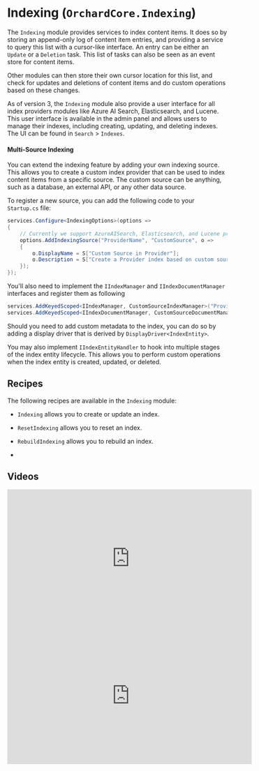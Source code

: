 # Indexing (`OrchardCore.Indexing`)

The `Indexing` module provides services to index content items. It does so by storing an append-only log of content item entries, and providing a service to query this list with a cursor-like interface. An entry can be either an `Update` or a `Deletion` task. This list of tasks can also be seen as an event store for content items.

Other modules can then store their own cursor location for this list, and check for updates and deletions of content items and do custom operations based on these changes.

As of version 3, the `Indexing` module also provide a user interface for all index providers modules like Azure AI Search, Elasticsearch, and Lucene. This user interface is available in the admin panel and allows users to manage their indexes, including creating, updating, and deleting indexes. The UI can be found in `Search` > `Indexes`.

#### Multi-Source Indexing  

You can extend the indexing feature by adding your own indexing source. This allows you to create a custom index provider that can be used to index content items from a specific source. The custom source can be anything, such as a database, an external API, or any other data source.

To register a new source, you can add the following code to your `Startup.cs` file:

```csharp
services.Configure<IndexingOptions>(options =>
{
    // Currently we support AzureAISearch, Elasticsearch, and Lucene providers.
    options.AddIndexingSource("ProviderName", "CustomSource", o =>
    {
        o.DisplayName = S["Custom Source in Provider"];
        o.Description = S["Create a Provider index based on custom source."];
    });
});
```

You'll also need to implement the `IIndexManager` and `IIndexDocumentManager` interfaces and register them as following

```csharp
services.AddKeyedScoped<IIndexManager, CustomSourceIndexManager>("ProviderName");
services.AddKeyedScoped<IIndexDocumentManager, CustomSourceDocumentManager>("ProviderName");
```

Should you need to add custom metadata to the index, you can do so by adding a display driver that is derived by `DisplayDriver<IndexEntity>`.

You may also implement `IIndexEntityHandler` to hook into multiple stages of the index entity lifecycle. This allows you to perform custom operations when the index entity is created, updated, or deleted.

## Recipes

The following recipes are available in the `Indexing` module:

  - `Indexing` allows you to create or update an index.
  - `ResetIndexing` allows you to reset an index.
  - `RebuildIndexing` allows you to rebuild an index.
  
  - 
## Videos

<iframe width="560" height="315" src="https://www.youtube-nocookie.com/embed/6jJH9ntqi_A" title="YouTube video player" frameborder="0" allow="accelerometer; autoplay; clipboard-write; encrypted-media; gyroscope; picture-in-picture" allowfullscreen></iframe>

<iframe width="560" height="315" src="https://www.youtube-nocookie.com/embed/IYKEeYxeNck" title="YouTube video player" frameborder="0" allow="accelerometer; autoplay; clipboard-write; encrypted-media; gyroscope; picture-in-picture" allowfullscreen></iframe>
